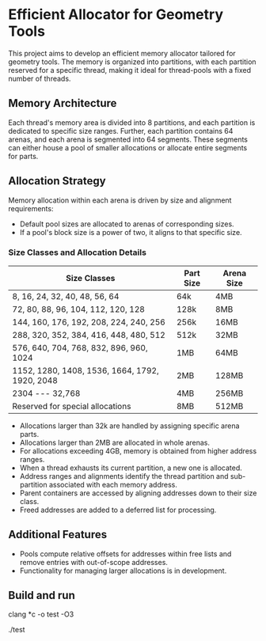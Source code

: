 # Efficient Allocator for Geometry Tools

This project aims to develop an efficient memory allocator tailored for geometry tools. The memory is organized into partitions, with each partition reserved for a specific thread, making it ideal for thread-pools with a fixed number of threads.

## Memory Architecture

Each thread's memory area is divided into 8 partitions, and each partition is dedicated to specific size ranges. Further, each partition contains 64 arenas, and each arena is segmented into 64 segments. These segments can either house a pool of smaller allocations or allocate entire segments for parts.

## Allocation Strategy

Memory allocation within each arena is driven by size and alignment requirements:

- Default pool sizes are allocated to arenas of corresponding sizes.
- If a pool's block size is a power of two, it aligns to that specific size.

### Size Classes and Allocation Details

| Size Classes                                                     | Part Size | Arena Size |
| ---------------------------------------------------------------- | --------- | ---------- |
| 8, 16, 24, 32, 40, 48, 56, 64                                   | 64k       | 4MB        |
| 72, 80, 88, 96, 104, 112, 120, 128                               | 128k      | 8MB        |
| 144, 160, 176, 192, 208, 224, 240, 256                           | 256k      | 16MB       |
| 288, 320, 352, 384, 416, 448, 480, 512                           | 512k      | 32MB       |
| 576, 640, 704, 768, 832, 896, 960, 1024                          | 1MB       | 64MB       |
| 1152, 1280, 1408, 1536, 1664, 1792, 1920, 2048                   | 2MB       | 128MB      |
| 2304 --- 32,768                                                  | 4MB       | 256MB      |
| Reserved for special allocations                                 | 8MB       | 512MB      |

- Allocations larger than 32k are handled by assigning specific arena parts.
- Allocations larger than 2MB are allocated in whole arenas.
- For allocations exceeding 4GB, memory is obtained from higher address ranges.
- When a thread exhausts its current partition, a new one is allocated.
- Address ranges and alignments identify the thread partition and sub-partition associated with each memory address.
- Parent containers are accessed by aligning addresses down to their size class.
- Freed addresses are added to a deferred list for processing.

## Additional Features

- Pools compute relative offsets for addresses within free lists and remove entries with out-of-scope addresses.
- Functionality for managing larger allocations is in development.

## Build and run

  clang *c -o test -O3
  
  ./test

